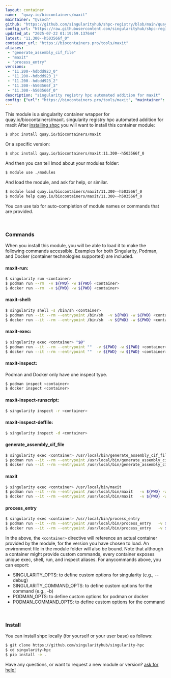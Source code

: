 ```yaml
---
layout: container
name:  "quay.io/biocontainers/maxit"
maintainer: "@vsoch"
github: "https://github.com/singularityhub/shpc-registry/blob/main/quay.io/biocontainers/maxit/container.yaml"
config_url: "https://raw.githubusercontent.com/singularityhub/shpc-registry/main/quay.io/biocontainers/maxit/container.yaml"
updated_at: "2025-07-22 01:19:59.137644"
latest: "11.300--h503566f_0"
container_url: "https://biocontainers.pro/tools/maxit"
aliases:
 - "generate_assembly_cif_file"
 - "maxit"
 - "process_entry"
versions:
 - "11.200--hdbdd923_0"
 - "11.200--hdbdd923_1"
 - "11.200--hdbdd923_2"
 - "11.200--h503566f_3"
 - "11.300--h503566f_0"
description: "singularity registry hpc automated addition for maxit"
config: {"url": "https://biocontainers.pro/tools/maxit", "maintainer": "@vsoch", "description": "singularity registry hpc automated addition for maxit", "latest": {"11.300--h503566f_0": "sha256:a05ca36d8e75ac514555ef81c671345ba9d3775daf2a341326d2bde4477499ce"}, "tags": {"11.200--hdbdd923_0": "sha256:08e70c831fa55c86958d9a0baeb81b7fc2803d6142e37deb01ee981b8a066cf8", "11.200--hdbdd923_1": "sha256:26849639b2b5ee3972e89b6f761c3127373d8d4d0a2f21fdf7bc88a5dde64127", "11.200--hdbdd923_2": "sha256:594f13fa8eaf60c89b82707abd771e27cb3186699bd6abf01b54b98157960f52", "11.200--h503566f_3": "sha256:111dad0b5e4c2afa7e076c758dd47ced69174ffc0d31de4d72e75b7ea6cabe0c", "11.300--h503566f_0": "sha256:a05ca36d8e75ac514555ef81c671345ba9d3775daf2a341326d2bde4477499ce"}, "docker": "quay.io/biocontainers/maxit", "aliases": {"generate_assembly_cif_file": "/usr/local/bin/generate_assembly_cif_file", "maxit": "/usr/local/bin/maxit", "process_entry": "/usr/local/bin/process_entry"}}
---
```


This module is a singularity container wrapper for quay.io/biocontainers/maxit.
singularity registry hpc automated addition for maxit
After [installing shpc](#install) you will want to install this container module:


```bash
$ shpc install quay.io/biocontainers/maxit
```

Or a specific version:

```bash
$ shpc install quay.io/biocontainers/maxit:11.300--h503566f_0
```

And then you can tell lmod about your modules folder:

```bash
$ module use ./modules
```

And load the module, and ask for help, or similar.

```bash
$ module load quay.io/biocontainers/maxit/11.300--h503566f_0
$ module help quay.io/biocontainers/maxit/11.300--h503566f_0
```

You can use tab for auto-completion of module names or commands that are provided.

<br>

### Commands

When you install this module, you will be able to load it to make the following commands accessible.
Examples for both Singularity, Podman, and Docker (container technologies supported) are included.

#### maxit-run:

```bash
$ singularity run <container>
$ podman run --rm  -v ${PWD} -w ${PWD} <container>
$ docker run --rm  -v ${PWD} -w ${PWD} <container>
```

#### maxit-shell:

```bash
$ singularity shell -s /bin/sh <container>
$ podman run --it --rm --entrypoint /bin/sh  -v ${PWD} -w ${PWD} <container>
$ docker run --it --rm --entrypoint /bin/sh  -v ${PWD} -w ${PWD} <container>
```

#### maxit-exec:

```bash
$ singularity exec <container> "$@"
$ podman run --it --rm --entrypoint ""  -v ${PWD} -w ${PWD} <container> "$@"
$ docker run --it --rm --entrypoint ""  -v ${PWD} -w ${PWD} <container> "$@"
```

#### maxit-inspect:

Podman and Docker only have one inspect type.

```bash
$ podman inspect <container>
$ docker inspect <container>
```

#### maxit-inspect-runscript:

```bash
$ singularity inspect -r <container>
```

#### maxit-inspect-deffile:

```bash
$ singularity inspect -d <container>
```


#### generate_assembly_cif_file

```bash
$ singularity exec <container> /usr/local/bin/generate_assembly_cif_file
$ podman run --it --rm --entrypoint /usr/local/bin/generate_assembly_cif_file   -v ${PWD} -w ${PWD} <container> -c " $@"
$ docker run --it --rm --entrypoint /usr/local/bin/generate_assembly_cif_file   -v ${PWD} -w ${PWD} <container> -c " $@"
```


#### maxit

```bash
$ singularity exec <container> /usr/local/bin/maxit
$ podman run --it --rm --entrypoint /usr/local/bin/maxit   -v ${PWD} -w ${PWD} <container> -c " $@"
$ docker run --it --rm --entrypoint /usr/local/bin/maxit   -v ${PWD} -w ${PWD} <container> -c " $@"
```


#### process_entry

```bash
$ singularity exec <container> /usr/local/bin/process_entry
$ podman run --it --rm --entrypoint /usr/local/bin/process_entry   -v ${PWD} -w ${PWD} <container> -c " $@"
$ docker run --it --rm --entrypoint /usr/local/bin/process_entry   -v ${PWD} -w ${PWD} <container> -c " $@"
```



In the above, the `<container>` directive will reference an actual container provided
by the module, for the version you have chosen to load. An environment file in the
module folder will also be bound. Note that although a container
might provide custom commands, every container exposes unique exec, shell, run, and
inspect aliases. For anycommands above, you can export:

 - SINGULARITY_OPTS: to define custom options for singularity (e.g., --debug)
 - SINGULARITY_COMMAND_OPTS: to define custom options for the command (e.g., -b)
 - PODMAN_OPTS: to define custom options for podman or docker
 - PODMAN_COMMAND_OPTS: to define custom options for the command

<br>

### Install

You can install shpc locally (for yourself or your user base) as follows:

```bash
$ git clone https://github.com/singularityhub/singularity-hpc
$ cd singularity-hpc
$ pip install -e .
```

Have any questions, or want to request a new module or version? [ask for help!](https://github.com/singularityhub/singularity-hpc/issues)